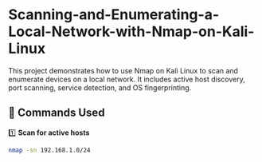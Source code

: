 # Scanning-and-Enumerating-a-Local-Network-with-Nmap-on-Kali-Linux
This project demonstrates how to use Nmap on Kali Linux to scan and enumerate devices on a local network. It includes active host discovery, port scanning, service detection, and OS fingerprinting.

## 🔧 Commands Used

1️⃣ **Scan for active hosts**  
```bash
nmap -sn 192.168.1.0/24
